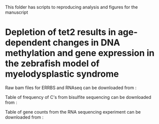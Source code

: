 This folder has scripts to reproducing analysis and figures for the manuscript

# Depletion of tet2 results in age-dependent changes in DNA methylation and gene expression in the zebrafish model of myelodysplastic syndrome

Raw bam files for ERRBS and RNAseq can be downloaded from  : 

Table of frequency of C's from bisulfite sequencing can be downloaded from : 

Table of gene counts from the RNA sequencing experiment can be downloaded from : 
